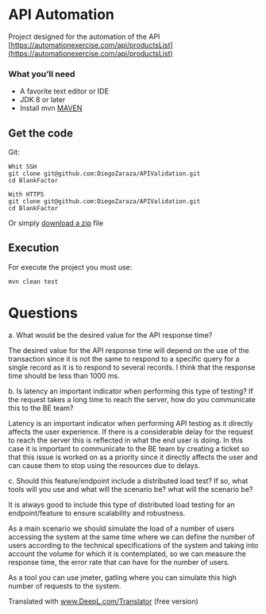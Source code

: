 # API Automation 
Project designed for the automation of the API [https://automationexercise.com/api/productsList](https://automationexercise.com/api/productsList)

### What you’ll need
+ A favorite text editor or IDE
+ JDK 8 or later
+ Install mvn [MAVEN](https://github.com/apache/maven/blob/master/apache-maven/README.txt)

## Get the code

Git:

    Whit SSH
    git clone git@github.com:DiegoZaraza/APIValidation.git
    cd BlankFactor
    
    With HTTPS
    git clone git@github.com:DiegoZaraza/APIValidation.git
    cd BlankFactor
    
Or simply [download a zip](https://github.com/DiegoZaraza/APIValidation/archive/refs/heads/main.zip) file

## Execution
For execute the project you must use:
    
    mvn clean test
    
# Questions

a. What would be the desired value for the API response time?

The desired value for the API response time will depend on the use of the transaction since it is not the same to respond to a specific query for a single record as it is to respond to several records. I think that the response time should be less than 1000 ms.

b. Is latency an important indicator when performing this type of testing? If the request takes a long time to reach the server, how do you communicate this to the BE team?

Latency is an important indicator when performing API testing as it directly affects the user experience. If there is a considerable delay for the request to reach the server this is reflected in what the end user is doing. In this case it is important to communicate to the BE team by creating a ticket so that this issue is worked on as a priority since it directly affects the user and can cause them to stop using the resources due to delays.

c. Should this feature/endpoint include a distributed load test? If so, what tools will you use and what will the scenario be? what will the scenario be?

It is always good to include this type of distributed load testing for an endpoint/feature to ensure scalability and robustness.

As a main scenario we should simulate the load of a number of users accessing the system at the same time where we can define the number of users according to the technical specifications of the system and taking into account the volume for which it is contemplated, so we can measure the response time, the error rate that can have for the number of users.

As a tool you can use jmeter, gatling where you can simulate this high number of requests to the system.

Translated with www.DeepL.com/Translator (free version)